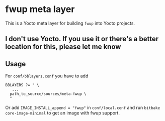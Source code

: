 # fwup meta layer

This is a Yocto meta layer for building `fwup` into Yocto projects.

## I don't use Yocto. If you use it or there's a better location for this, please let me know

## Usage

For `conf/bblayers.conf` you have to add

```text
BBLAYERS ?= " \
   ...
  path_to_source/sources/meta-fwup \
  "
```

Or add `IMAGE_INSTALL_append = "fwup"` in `conf/local.conf` and run
`bitbake core-image-minimal` to get an image with fwup support.

